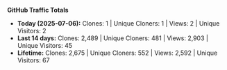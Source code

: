 
**GitHub Traffic Totals**

- **Today (2025-07-06):** Clones: 1 | Unique Cloners: 1 | Views: 2 | Unique Visitors: 2
- **Last 14 days:** Clones: 2,489 | Unique Cloners: 481 | Views: 2,903 | Unique Visitors: 45
- **Lifetime:** Clones: 2,675 | Unique Cloners: 552 | Views: 2,592 | Unique Visitors: 67
